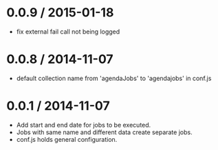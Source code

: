 0.0.9 / 2015-01-18 
==================

 * fix external fail call not being logged

0.0.8 / 2014-11-07 
==================

 * default collection name from 'agendaJobs' to 'agendajobs' in conf.js

0.0.1 / 2014-11-07 
==================

 * Add start and end date for jobs to be executed.
 * Jobs with same name and different data create separate jobs.
 * conf.js holds general configuration.
